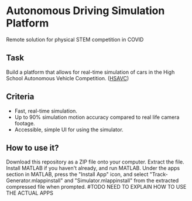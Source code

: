 # Autonomous Driving Simulation Platform
Remote solution for physical STEM competition in COVID

## Task
Build a platform that allows for real-time simulation of cars in the High School Autonomous Vehicle Competition. ([HSAVC](https://www.rose-hulman.edu/academics/educational-outreach/autonomous-vehicle-challenge/index.html))

## Criteria
* Fast, real-time simulation.
* Up to 90% simulation motion accuracy compared to real life camera footage.
* Accessible, simple UI for using the simulator.

## How to use it?
Download this repository as a ZIP file onto your computer.
Extract the file.
Install MATLAB if you haven't already, and run MATLAB.
Under the apps section in MATLAB, press the "Install App" icon, and select "Track-Generator.mlappinstall" and "Simulator.mlappinstall" from the extracted compressed file when prompted.
#TODO NEED TO EXPLAIN HOW TO USE THE ACTUAL APPS
